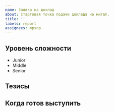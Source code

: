 ```yaml
---
name: Заявка на доклад
about: Стартовая точка подачи доклада на митап.
title: ''
labels: report
assignees: mpsnp
---
```


## Уровень сложности
<!-- оставить нужное -->
- Junior
- Middle
- Senior

## Тезисы
<!-- коротко о чем доклад -->

## Когда готов выступить
<!-- нам нужно планировать будущие митапы, так что заявки лучше подавать заранее -->
